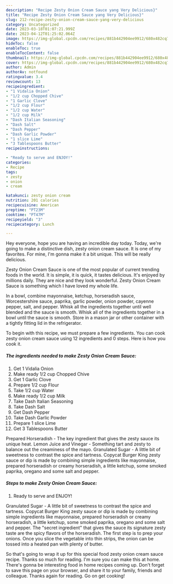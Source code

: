 ```yaml
---
description: "Recipe Zesty Onion Cream Sauce yang Very Delicious}"
title: "Recipe Zesty Onion Cream Sauce yang Very Delicious}"
slug: 212-recipe-zesty-onion-cream-sauce-yang-very-delicious
category: Uncategorized
date: 2023-03-18T01:07:21.999Z
date: 2023-04-12T01:25:02.064Z
image: https://img-global.cpcdn.com/recipes/881b442904ee9912/680x482cq70/zesty-onion-cream-sauce-recipe-main-photo.jpg
hideToc: false
enableToc: true
enableTocContent: false
thumbnail: https://img-global.cpcdn.com/recipes/881b442904ee9912/680x482cq70/zesty-onion-cream-sauce-recipe-main-photo.jpg
cover: https://img-global.cpcdn.com/recipes/881b442904ee9912/680x482cq70/zesty-onion-cream-sauce-recipe-main-photo.jpg
author: Admin
authorAv: notfound
ratingvalue: 3.4
reviewcount: 13
recipeingredient:
- "1 Vidalia Onion"
- "1/2 cup Chopped Chive"
- "1 Garlic Clove"
- "1/2 cup Flour"
- "1/2 cup Water"
- "1/2 cup Milk"
- "Dash Italian Seasoning"
- "Dash Salt"
- "Dash Pepper"
- "Dash Garlic Powder"
- "1 slice Lime"
- "3 Tablespoons Butter"
recipeinstructions:

- "Ready to serve and ENJOY!"
categories:
- Recipe
tags:
- zesty
- onion
- cream

katakunci: zesty onion cream 
nutrition: 201 calories
recipecuisine: American
preptime: "PT23M"
cooktime: "PT47M"
recipeyield: "3"
recipecategory: Lunch

---
```



Hey everyone, hope you are having an incredible day today. Today, we're going to make a distinctive dish, zesty onion cream sauce. It is one of my favorites. For mine, I'm gonna make it a bit unique. This will be really delicious.

Zesty Onion Cream Sauce is one of the most popular of current trending foods in the world. It is simple, it is quick, it tastes delicious. It's enjoyed by millions daily. They are nice and they look wonderful. Zesty Onion Cream Sauce is something which I have loved my whole life.

In a bowl, combine mayonnaise, ketchup, horseradish sauce, Worcestershire sauce, paprika, garlic powder, onion powder, cayenne pepper, salt, and pepper. Whisk all the ingredients together until well blended and the sauce is smooth. Whisk all of the ingredients together in a bowl until the sauce is smooth. Store in a mason jar or other container with a tightly fitting lid in the refrigerator.


To begin with this recipe, we must prepare a few ingredients. You can cook zesty onion cream sauce using 12 ingredients and 0 steps. Here is how you cook it.

<!--inarticleads1-->

##### The ingredients needed to make Zesty Onion Cream Sauce:

1. Get 1 Vidalia Onion
1. Make ready 1/2 cup Chopped Chive
1. Get 1 Garlic Clove
1. Prepare 1/2 cup Flour
1. Take 1/2 cup Water
1. Make ready 1/2 cup Milk
1. Take Dash Italian Seasoning
1. Take Dash Salt
1. Get Dash Pepper
1. Take Dash Garlic Powder
1. Prepare 1 slice Lime
1. Get 3 Tablespoons Butter


Prepared Horseradish - The key ingredient that gives the zesty sauce its unique heat. Lemon Juice and Vinegar - Something tart and zesty to balance out the creaminess of the mayo. Granulated Sugar - A little bit of sweetness to contrast the spice and tartness. Copycat Burger King zesty sauce or dip is made by combining simple ingredients like mayonnaise, prepared horseradish or creamy horseradish, a little ketchup, some smoked paprika, oregano and some salt and pepper. 

<!--inarticleads2-->

##### Steps to make Zesty Onion Cream Sauce:


1. Ready to serve and ENJOY!

Granulated Sugar - A little bit of sweetness to contrast the spice and tartness. Copycat Burger King zesty sauce or dip is made by combining simple ingredients like mayonnaise, prepared horseradish or creamy horseradish, a little ketchup, some smoked paprika, oregano and some salt and pepper. The &#34;secret ingredient&#34; that gives the sauce its signature zesty taste are the spicy flavors of the horseradish. The first step is to prep your onions. Once you slice the vegetable into thin strips, the onion can be tossed into a heated pan with plenty of butter. 

So that's going to wrap it up for this special food zesty onion cream sauce recipe. Thanks so much for reading. I'm sure you can make this at home. There's gonna be interesting food in home recipes coming up. Don't forget to save this page on your browser, and share it to your family, friends and colleague. Thanks again for reading. Go on get cooking!
